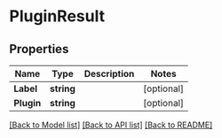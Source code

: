 # PluginResult

## Properties

Name | Type | Description | Notes
------------ | ------------- | ------------- | -------------
**Label** | **string** |  | [optional] 
**Plugin** | **string** |  | [optional] 

[[Back to Model list]](../README.md#documentation-for-models) [[Back to API list]](../README.md#documentation-for-api-endpoints) [[Back to README]](../README.md)


